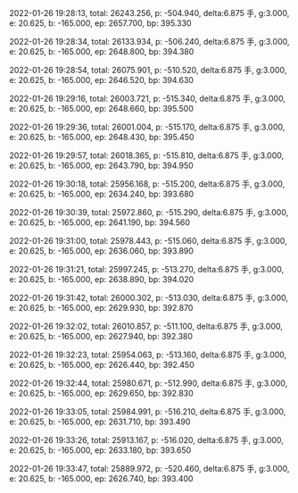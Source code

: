2022-01-26 19:28:13, total: 26243.256, p: -504.940, delta:6.875 手, g:3.000, e: 20.625, b: -165.000, ep: 2657.700, bp: 395.330

2022-01-26 19:28:34, total: 26133.934, p: -506.240, delta:6.875 手, g:3.000, e: 20.625, b: -165.000, ep: 2648.800, bp: 394.380

2022-01-26 19:28:54, total: 26075.901, p: -510.520, delta:6.875 手, g:3.000, e: 20.625, b: -165.000, ep: 2646.520, bp: 394.630

2022-01-26 19:29:16, total: 26003.721, p: -515.340, delta:6.875 手, g:3.000, e: 20.625, b: -165.000, ep: 2648.660, bp: 395.500

2022-01-26 19:29:36, total: 26001.004, p: -515.170, delta:6.875 手, g:3.000, e: 20.625, b: -165.000, ep: 2648.430, bp: 395.450

2022-01-26 19:29:57, total: 26018.365, p: -515.810, delta:6.875 手, g:3.000, e: 20.625, b: -165.000, ep: 2643.790, bp: 394.950

2022-01-26 19:30:18, total: 25956.168, p: -515.200, delta:6.875 手, g:3.000, e: 20.625, b: -165.000, ep: 2634.240, bp: 393.680

2022-01-26 19:30:39, total: 25972.860, p: -515.290, delta:6.875 手, g:3.000, e: 20.625, b: -165.000, ep: 2641.190, bp: 394.560

2022-01-26 19:31:00, total: 25978.443, p: -515.060, delta:6.875 手, g:3.000, e: 20.625, b: -165.000, ep: 2636.060, bp: 393.890

2022-01-26 19:31:21, total: 25997.245, p: -513.270, delta:6.875 手, g:3.000, e: 20.625, b: -165.000, ep: 2638.890, bp: 394.020

2022-01-26 19:31:42, total: 26000.302, p: -513.030, delta:6.875 手, g:3.000, e: 20.625, b: -165.000, ep: 2629.930, bp: 392.870

2022-01-26 19:32:02, total: 26010.857, p: -511.100, delta:6.875 手, g:3.000, e: 20.625, b: -165.000, ep: 2627.940, bp: 392.380

2022-01-26 19:32:23, total: 25954.063, p: -513.160, delta:6.875 手, g:3.000, e: 20.625, b: -165.000, ep: 2626.440, bp: 392.450

2022-01-26 19:32:44, total: 25980.671, p: -512.990, delta:6.875 手, g:3.000, e: 20.625, b: -165.000, ep: 2629.650, bp: 392.830

2022-01-26 19:33:05, total: 25984.991, p: -516.210, delta:6.875 手, g:3.000, e: 20.625, b: -165.000, ep: 2631.710, bp: 393.490

2022-01-26 19:33:26, total: 25913.167, p: -516.020, delta:6.875 手, g:3.000, e: 20.625, b: -165.000, ep: 2633.180, bp: 393.650

2022-01-26 19:33:47, total: 25889.972, p: -520.460, delta:6.875 手, g:3.000, e: 20.625, b: -165.000, ep: 2626.740, bp: 393.400